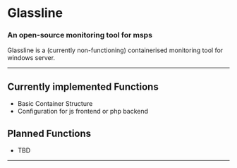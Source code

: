 # Glassline

### An open-source monitoring tool for msps

Glassline is a (currently non-functioning) containerised monitoring tool for windows server.

---

## Currently implemented Functions
- Basic Container Structure
- Configuration for js frontend or php backend

## Planned Functions
- TBD

---